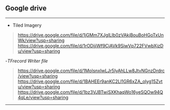 ## Google drive
_______________

- Tiled Imagery
> https://drive.google.com/file/d/1jGMm7XJglLIb0zVAkjBouBoHGoTxUnWk/view?usp=sharing
> https://drive.google.com/file/d/1rODijiWf9CjAVk9SiwVp722FVwbXjzDu/view?usp=sharing


-*TFrecord Writer file*
> https://drive.google.com/file/d/1MolsnxIwLJr5IyAhLLw8JtvNGnzDrdrc/view?usp=sharing
> https://drive.google.com/file/d/1BAHEEr9anKC2Ll1GR6xZA_olyg15Zvtu/view?usp=sharing
> https://drive.google.com/file/d/1bz3VJBTwiSXKhaqWo16yeSQOw94Q4qLe/view?usp=sharing

_______________
